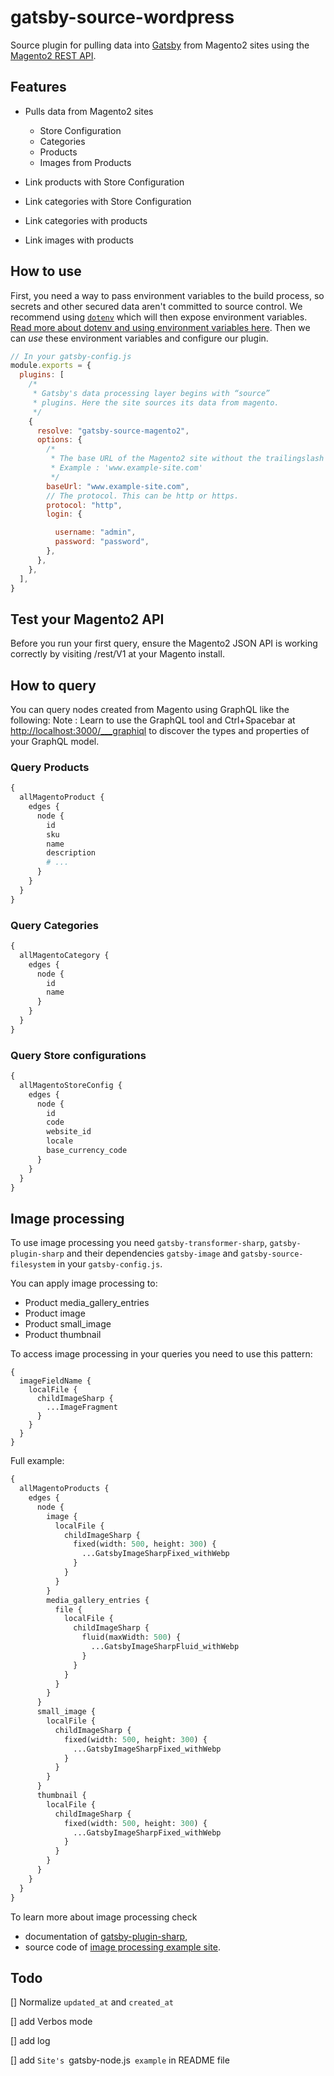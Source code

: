 # gatsby-source-wordpress

Source plugin for pulling data into [Gatsby](https://github.com/gatsbyjs) from
Magento2 sites using the
[Magento2 REST API](https://devdocs.magento.com/guides/v2.3/rest/bk-rest.html).

## Features

- Pulls data from Magento2 sites
  - Store Configuration
  - Categories
  - Products
  - Images from Products

- Link products with Store Configuration
- Link categories with Store Configuration
- Link categories with products
- Link images with products

<!-- ## Install

`npm install --save gatsby-source-magento2` -->

## How to use

First, you need a way to pass environment variables to the build process, so secrets and other secured data aren't committed to source control. We recommend using [`dotenv`](https://www.npmjs.com/package/dotenv) which will then expose environment variables. [Read more about dotenv and using environment variables here](https://www.gatsbyjs.org/docs/environment-variables/). Then we can _use_ these environment variables and configure our plugin.

```javascript
// In your gatsby-config.js
module.exports = {
  plugins: [
    /*
     * Gatsby's data processing layer begins with “source”
     * plugins. Here the site sources its data from magento.
     */
    {
      resolve: "gatsby-source-magento2",
      options: {
        /*
         * The base URL of the Magento2 site without the trailingslash and the protocol. This is required.
         * Example : 'www.example-site.com'
         */
        baseUrl: "www.example-site.com",
        // The protocol. This can be http or https.
        protocol: "http",
        login: {

          username: "admin",
          password: "password",
        },
      },
    },
  ],
}
```

## Test your Magento2 API

Before you run your first query, ensure the Magento2 JSON API is working correctly by visiting /rest/V1 at your Magento install.

## How to query

You can query nodes created from Magento using GraphQL like the following:
Note : Learn to use the GraphQL tool and Ctrl+Spacebar at
<http://localhost:3000/___graphiql> to discover the types and properties of your
GraphQL model.

### Query Products

```graphql
{
  allMagentoProduct {
    edges {
      node {
        id
        sku
        name
        description
        # ...
      }
    }
  }
}
```

### Query Categories

```graphql
{
  allMagentoCategory {
    edges {
      node {
        id
        name
      }
    }
  }
}
```

### Query Store configurations

```graphql
{
  allMagentoStoreConfig {
    edges {
      node {
        id
        code
        website_id
        locale
        base_currency_code
      }
    }
  }
}
```

## Image processing

To use image processing you need `gatsby-transformer-sharp`, `gatsby-plugin-sharp` and their
dependencies `gatsby-image` and `gatsby-source-filesystem` in your `gatsby-config.js`.

You can apply image processing to:

- Product media_gallery_entries
- Product image
- Product small_image
- Product thumbnail

To access image processing in your queries you need to use this pattern:

```
{
  imageFieldName {
    localFile {
      childImageSharp {
        ...ImageFragment
      }
    }
  }
}
```

Full example:

```graphql
{
  allMagentoProducts {
    edges {
      node {
        image {
          localFile {
            childImageSharp {
              fixed(width: 500, height: 300) {
                ...GatsbyImageSharpFixed_withWebp
              }
            }
          }
        }
        media_gallery_entries {
          file {
            localFile {
              childImageSharp {
                fluid(maxWidth: 500) {
                  ...GatsbyImageSharpFluid_withWebp
                }
              }
            }
          }
        }
      }
      small_image {
        localFile {
          childImageSharp {
            fixed(width: 500, height: 300) {
              ...GatsbyImageSharpFixed_withWebp
            }
          }
        }
      }
      thumbnail {
        localFile {
          childImageSharp {
            fixed(width: 500, height: 300) {
              ...GatsbyImageSharpFixed_withWebp
            }
          }
        }
      }
    }
  }
}
```

To learn more about image processing check

- documentation of [gatsby-plugin-sharp](/packages/gatsby-plugin-sharp/),
- source code of [image processing example
  site](https://github.com/gatsbyjs/gatsby/tree/master/examples/image-processing).

<!-- ## Site's `gatsby-node.js` example

```javascript
const _ = require(`lodash`)
const Promise = require(`bluebird`)
const path = require(`path`)
const slash = require(`slash`)

// Implement the Gatsby API “createPages”. This is
// called after the Gatsby bootstrap is finished so you have
// access to any information necessary to programmatically
// create pages.
// Will create pages for WordPress pages (route : /{slug})
// Will create pages for WordPress posts (route : /post/{slug})
exports.createPages = ({ graphql, actions }) => {
  const { createPage } = actions
  return new Promise((resolve, reject) => {
    // The “graphql” function allows us to run arbitrary
    // queries against the local WordPress graphql schema. Think of
    // it like the site has a built-in database constructed
    // from the fetched data that you can run queries against.

    // ==== PAGES (WORDPRESS NATIVE) ====
    graphql(
      `
        {
          allWordpressPage {
            edges {
              node {
                id
                slug
                status
                template
              }
            }
          }
        }
      `
    )
      .then(result => {
        if (result.errors) {
          console.log(result.errors)
          reject(result.errors)
        }

        // Create Page pages.
        const pageTemplate = path.resolve("./src/templates/page.js")
        // We want to create a detailed page for each
        // page node. We'll just use the WordPress Slug for the slug.
        // The Page ID is prefixed with 'PAGE_'
        _.each(result.data.allWordpressPage.edges, edge => {
          // Gatsby uses Redux to manage its internal state.
          // Plugins and sites can use functions like "createPage"
          // to interact with Gatsby.
          createPage({
            // Each page is required to have a `path` as well
            // as a template component. The `context` is
            // optional but is often necessary so the template
            // can query data specific to each page.
            path: `/${edge.node.slug}/`,
            component: slash(pageTemplate),
            context: {
              id: edge.node.id,
            },
          })
        })
      })
      // ==== END PAGES ====

      // ==== POSTS (WORDPRESS NATIVE AND ACF) ====
      .then(() => {
        graphql(
          `
            {
              allWordpressPost {
                edges {
                  node {
                    id
                    slug
                    status
                    template
                    format
                  }
                }
              }
            }
          `
        ).then(result => {
          if (result.errors) {
            console.log(result.errors)
            reject(result.errors)
          }
          const postTemplate = path.resolve("./src/templates/post.js")
          // We want to create a detailed page for each
          // post node. We'll just use the WordPress Slug for the slug.
          // The Post ID is prefixed with 'POST_'
          _.each(result.data.allWordpressPost.edges, edge => {
            createPage({
              path: `/${edge.node.slug}/`,
              component: slash(postTemplate),
              context: {
                id: edge.node.id,
              },
            })
          })
          resolve()
        })
      })
    // ==== END POSTS ====
  })
}
``` -->

<!-- ## Troubleshooting -->

## Todo
[] Normalize `updated_at` and `created_at`

[] add Verbos mode

[] add log

[] add `Site's `gatsby-node.js` example` in README file

